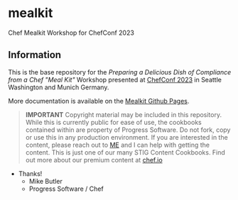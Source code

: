 # mealkit

Chef Mealkit Workshop for ChefConf 2023

## Information

This is the base repository for the *Preparing a Delicious Dish of Compliance from a Chef "Meal Kit"* Workshop presented at [ChefConf 2023](https://chefconf.chef.io) in Seattle Washington and Munich Germany. 

More documentation is available on the [Mealkit Github Pages](https://snohio.github.io/mealkit/).

> **IMPORTANT** Copyright material may be included in this repository. While this is currently public for ease of use, the cookbooks contained within are property of Progress Software. Do not fork, copy or use this in any production environment. If you are interested in the content, please reach out to [ME](michael.butler@progress.com) and I can help with getting the content. This is just one of our many STIG Content Cookbooks. Find out more about our premium content at [chef.io](https://www.chef.io/products/chef-premium-content)

* Thanks!
  * Mike Butler
  * Progress Software / Chef
